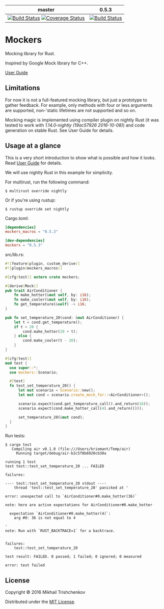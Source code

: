 
| master | 0.5.3 |
| ------ | ----- |
| [![Build Status](https://travis-ci.org/kriomant/mockers.svg?branch=master)](https://travis-ci.org/kriomant/mockers) [![Coverage Status](https://coveralls.io/repos/github/kriomant/mockers/badge.svg?branch=master)](https://coveralls.io/github/kriomant/mockers?branch=master) | [![Build Status](https://travis-ci.org/kriomant/mockers.svg?branch=0.5.3)](https://travis-ci.org/kriomant/mockers) |



# Mockers

Mocking library for Rust.

Inspired by Google Mock library for C++.

[User Guide]

## Limitations

For now it is not a full-featured mocking library, but just
a prototype to gather feedback. For example, only methods with
four or less arguments are supported, non-'static lifetimes are not
supported and so on.

Mocking magic is implemented using compiler plugin on nightly Rust
(it was tested to work with *1.14.0-nightly (19ac57926 2016-10-08)*)
and code generation on stable Rust. See User Guide for details.

## Usage at a glance

This is a very short introduction to show what is possible and
how it looks. Read [User Guide] for details.

We will use nightly Rust in this example for simplicity.

For multirust, run the following command:
```
$ multirust override nightly
```

Or if you're using rustup:

```
$ rustup override set nightly
```

Cargo.toml:

```toml
[dependencies]
mockers_macros = "0.5.3"

[dev-dependencies]
mockers = "0.5.3"
```

src/lib.rs:

```rust
#![feature(plugin, custom_derive)]
#![plugin(mockers_macros)]

#[cfg(test)] extern crate mockers;

#[derive(Mock)]
pub trait AirConditioner {
    fn make_hotter(&mut self, by: i16);
    fn make_cooler(&mut self, by: i16);
    fn get_temperature(&self) -> i16;
}

pub fn set_temperature_20(cond: &mut AirConditioner) {
    let t = cond.get_temperature();
    if t < 20 {
        cond.make_hotter(20 + t);
    } else {
        cond.make_cooler(t - 20);
    }
}

#[cfg(test)]
mod test {
  use super::*;
  use mockers::Scenario;

  #[test]
  fn test_set_temperature_20() {
      let mut scenario = Scenario::new();
      let mut cond = scenario.create_mock_for::<AirConditioner>();

      scenario.expect(cond.get_temperature_call().and_return(16));
      scenario.expect(cond.make_hotter_call(4).and_return(()));

      set_temperature_20(&mut cond);
  }
}
```

Run tests:

```
$ cargo test
   Compiling air v0.1.0 (file:///Users/kriomant/Temp/air)
     Running target/debug/air-b2c5f8b6920cb30a

running 1 test
test test::test_set_temperature_20 ... FAILED

failures:

---- test::test_set_temperature_20 stdout ----
	thread 'test::test_set_temperature_20' panicked at '

error: unexpected call to `AirConditioner#0.make_hotter(36)`

note: here are active expectations for AirConditioner#0.make_hotter

  expectation `AirConditioner#0.make_hotter(4)`:
    arg #0: 36 is not equal to 4

'
note: Run with `RUST_BACKTRACE=1` for a backtrace.


failures:
    test::test_set_temperature_20

test result: FAILED. 0 passed; 1 failed; 0 ignored; 0 measured

error: test failed
```

## License

Copyright © 2016 Mikhail Trishchenkov

Distributed under the [MIT License](LICENSE).

[User Guide]: doc/guide.md

